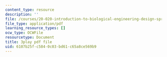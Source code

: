 ```yaml
---
content_type: resource
description: ''
file: /courses/20-020-introduction-to-biological-engineering-design-spring-2009/6107b25fc5840c03bd61c65a8ce569b9_1N6Wvz-6FNI.pdf
file_type: application/pdf
learning_resource_types: []
ocw_type: OCWFile
resourcetype: Document
title: 3play pdf file
uid: 6107b25f-c584-0c03-bd61-c65a8ce569b9
---
```

